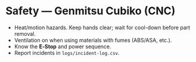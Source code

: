 # Safety — Genmitsu Cubiko (CNC)

- Heat/motion hazards. Keep hands clear; wait for cool-down before part removal.
- Ventilation on when using materials with fumes (ABS/ASA, etc.).
- Know the **E‑Stop** and power sequence.
- Report incidents in `logs/incident-log.csv`.
